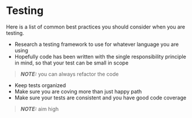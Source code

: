 # Testing

Here is a list of common best practices you should consider when you are testing.

* Research a testing framework to use for whatever language you are using
* Hopefully code has been written with the single responsibility principle in mind, so that your test can be small in scope
> **_NOTE:_** you can always refactor the code
* Keep tests organized
* Make sure you are coving more than just happy path
* Make sure your tests are consistent and you have good code coverage
> **_NOTE:_** aim high